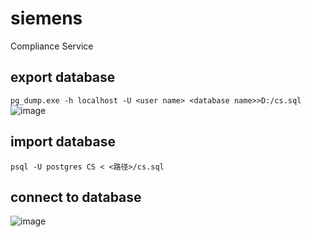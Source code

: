 # siemens
Compliance Service

## export database
```pg_dump.exe -h localhost -U <user name> <database name>>D:/cs.sql```
![image](https://user-images.githubusercontent.com/106481991/173724955-9d5c68ee-ceeb-4807-828d-67d4bbf8a7d3.png)

## import database
```psql -U postgres CS < <路径>/cs.sql```

## connect to database
![image](https://user-images.githubusercontent.com/106481991/173718329-21861102-a84b-4109-a4dd-6b015baa1b6b.png)
